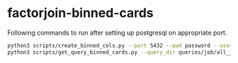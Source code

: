 # factorjoin-binned-cards

Following commands to run after setting up postgresql on appropriate port.

```bash
python3 scripts/create_binned_cols.py --port 5432 --pwd password --user ceb --sampling_percentage 1.0
python3 scripts/get_query_binned_cards.py --query_dir queries/job/all_job --port 5432 --pwd password --user ceb --sampling_percentage 1.0

```
